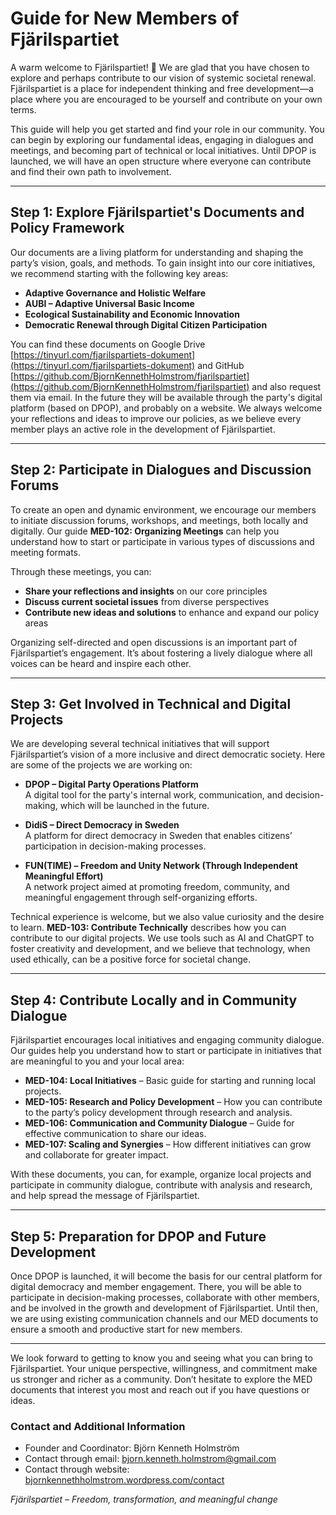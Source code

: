 # Guide for New Members of Fjärilspartiet

A warm welcome to Fjärilspartiet! 🦋 We are glad that you have chosen to explore and perhaps contribute to our vision of systemic societal renewal. Fjärilspartiet is a place for independent thinking and free development—a place where you are encouraged to be yourself and contribute on your own terms.

This guide will help you get started and find your role in our community. You can begin by exploring our fundamental ideas, engaging in dialogues and meetings, and becoming part of technical or local initiatives. Until DPOP is launched, we will have an open structure where everyone can contribute and find their own path to involvement.

---

## Step 1: Explore Fjärilspartiet's Documents and Policy Framework

Our documents are a living platform for understanding and shaping the party’s vision, goals, and methods. To gain insight into our core initiatives, we recommend starting with the following key areas:

- **Adaptive Governance and Holistic Welfare**
- **AUBI – Adaptive Universal Basic Income**
- **Ecological Sustainability and Economic Innovation**
- **Democratic Renewal through Digital Citizen Participation**

You can find these documents on Google Drive [https://tinyurl.com/fjarilspartiets-dokument](https://tinyurl.com/fjarilspartiets-dokument) and GitHub [https://github.com/BjornKennethHolmstrom/fjarilspartiet](https://github.com/BjornKennethHolmstrom/fjarilspartiet) and also request them via email. In the future they will be available through the party's digital platform (based on DPOP), and probably on a website. 
We always welcome your reflections and ideas to improve our policies, as we believe every member plays an active role in the development of Fjärilspartiet.

---

## Step 2: Participate in Dialogues and Discussion Forums

To create an open and dynamic environment, we encourage our members to initiate discussion forums, workshops, and meetings, both locally and digitally. Our guide **MED-102: Organizing Meetings** can help you understand how to start or participate in various types of discussions and meeting formats.

Through these meetings, you can:
- **Share your reflections and insights** on our core principles
- **Discuss current societal issues** from diverse perspectives
- **Contribute new ideas and solutions** to enhance and expand our policy areas

Organizing self-directed and open discussions is an important part of Fjärilspartiet’s engagement. It’s about fostering a lively dialogue where all voices can be heard and inspire each other.

---

## Step 3: Get Involved in Technical and Digital Projects

We are developing several technical initiatives that will support Fjärilspartiet’s vision of a more inclusive and direct democratic society. Here are some of the projects we are working on:

- **DPOP – Digital Party Operations Platform**  
  A digital tool for the party's internal work, communication, and decision-making, which will be launched in the future.

- **DidiS – Direct Democracy in Sweden**  
  A platform for direct democracy in Sweden that enables citizens’ participation in decision-making processes.

- **FUN(TIME) – Freedom and Unity Network (Through Independent Meaningful Effort)**  
  A network project aimed at promoting freedom, community, and meaningful engagement through self-organizing efforts.

Technical experience is welcome, but we also value curiosity and the desire to learn. **MED-103: Contribute Technically** describes how you can contribute to our digital projects. We use tools such as AI and ChatGPT to foster creativity and development, and we believe that technology, when used ethically, can be a positive force for societal change.

---

## Step 4: Contribute Locally and in Community Dialogue

Fjärilspartiet encourages local initiatives and engaging community dialogue. Our guides help you understand how to start or participate in initiatives that are meaningful to you and your local area:

- **MED-104: Local Initiatives** – Basic guide for starting and running local projects.
- **MED-105: Research and Policy Development** – How you can contribute to the party’s policy development through research and analysis.
- **MED-106: Communication and Community Dialogue** – Guide for effective communication to share our ideas.
- **MED-107: Scaling and Synergies** – How different initiatives can grow and collaborate for greater impact.

With these documents, you can, for example, organize local projects and participate in community dialogue, contribute with analysis and research, and help spread the message of Fjärilspartiet.

---

## Step 5: Preparation for DPOP and Future Development

Once DPOP is launched, it will become the basis for our central platform for digital democracy and member engagement. There, you will be able to participate in decision-making processes, collaborate with other members, and be involved in the growth and development of Fjärilspartiet. Until then, we are using existing communication channels and our MED documents to ensure a smooth and productive start for new members.

---

We look forward to getting to know you and seeing what you can bring to Fjärilspartiet. Your unique perspective, willingness, and commitment make us stronger and richer as a community. Don’t hesitate to explore the MED documents that interest you most and reach out if you have questions or ideas.

### Contact and Additional Information
- Founder and Coordinator: Björn Kenneth Holmström
- Contact through email: bjorn.kenneth.holmstrom@gmail.com
- Contact through website: [bjornkennethholmstrom.wordpress.com/contact](https://bjornkennethholmstrom.wordpress.com/contact/)

*Fjärilspartiet – Freedom, transformation, and meaningful change* 

